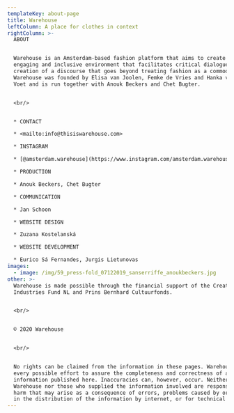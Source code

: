 ```yaml
---
templateKey: about-page
title: Warehouse
leftColumn: A place for clothes in context
rightColumn: >-
  ABOUT


  Warehouse is an Amsterdam-based fashion platform that aims to create an open,
  engaging and inclusive environment that facilitates critical dialogue and the
  creation of a discourse that goes beyond treating fashion as a commodity.
  Warehouse was founded by Elisa van Joolen, Femke de Vries and Hanka van der
  Voet and is run together with Anouk Beckers and Chet Bugter.


  <br/>


  * CONTACT

  * <mailto:info@thisiswarehouse.com>

  * INSTAGRAM

  * [@amsterdam.warehouse](https://www.instagram.com/amsterdam.warehouse)

  * PRODUCTION

  * Anouk Beckers, Chet Bugter

  * COMMUNICATION

  * Jan Schoon

  * WEBSITE DESIGN

  * Zuzana Kostelanská

  * WEBSITE DEVELOPMENT 

  * Eurico Sá Fernandes, Jurgis Lietunovas
images:
  - image: /img/59_press-fold_07122019_sanserriffe_anoukbeckers.jpg
other: >-
  Warehouse is made possible through the financial support of the Creative
  Industries Fund NL and Prins Bernhard Cultuurfonds.


  <br/>


  © 2020 Warehouse


  <br/>


  No rights can be claimed from the information in these pages. Warehouse makes
  every possible effort to assure the completeness and correctness of all
  information published here. Inaccuracies can, however, occur. Neither
  Warehouse nor those who supplied the information involved are responsible for
  harm that may arise as a consequence of errors, problems caused by or inherent
  in the distribution of the information by internet, or for technical failures.
---
```


